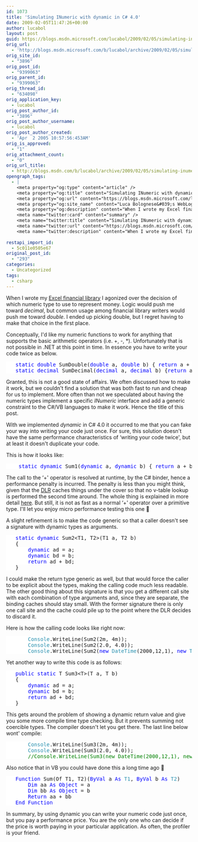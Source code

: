 ```yaml
---
id: 1073
title: 'Simulating INumeric with dynamic in C# 4.0'
date: 2009-02-05T11:47:26+00:00
author: lucabol
layout: post
guid: https://blogs.msdn.microsoft.com/lucabol/2009/02/05/simulating-inumeric-with-dynamic-in-c-4-0/
orig_url:
  - 'http://blogs.msdn.microsoft.com/b/lucabol/archive/2009/02/05/simulating-inumeric-with-dynamic-in-c-%204-0.aspx'
orig_site_id:
  - "3896"
orig_post_id:
  - "9399063"
orig_parent_id:
  - "9399063"
orig_thread_id:
  - "634098"
orig_application_key:
  - lucabol
orig_post_author_id:
  - "3896"
orig_post_author_username:
  - lucabol
orig_post_author_created:
  - 'Apr  2 2005 10:57:56:453AM'
orig_is_approved:
  - "1"
orig_attachment_count:
  - "0"
orig_url_title:
  - http://blogs.msdn.com/b/lucabol/archive/2009/02/05/simulating-inumeric-with-dynamic-in-c-4-0.aspx
opengraph_tags:
  - |
    <meta property="og:type" content="article" />
    <meta property="og:title" content="Simulating INumeric with dynamic in C# 4.0" />
    <meta property="og:url" content="https://blogs.msdn.microsoft.com/lucabol/2009/02/05/simulating-inumeric-with-dynamic-in-c-4-0/" />
    <meta property="og:site_name" content="Luca Bolognese&#039;s WebLog" />
    <meta property="og:description" content="When I wrote my Excel financial library I agonized over the decision of which numeric type to use to represent money. Logic would push me toward decimal, but common usage among financial library writers would push me toward double. I ended up picking double, but I regret having to make that choice in the first..." />
    <meta name="twitter:card" content="summary" />
    <meta name="twitter:title" content="Simulating INumeric with dynamic in C# 4.0" />
    <meta name="twitter:url" content="https://blogs.msdn.microsoft.com/lucabol/2009/02/05/simulating-inumeric-with-dynamic-in-c-4-0/" />
    <meta name="twitter:description" content="When I wrote my Excel financial library I agonized over the decision of which numeric type to use to represent money. Logic would push me toward decimal, but common usage among financial library writers would push me toward double. I ended up picking double, but I regret having to make that choice in the first..." />
    
restapi_import_id:
  - 5c011e0505e67
original_post_id:
  - "293"
categories:
  - Uncategorized
tags:
  - csharp
---
```

When I wrote my [Excel financial library](http://blogs.msdn.com/lucabol/archive/2008/12/04/financial-functions-for-net-released.aspx) I agonized over the decision of which numeric type to use to represent money. Logic would push me toward _decimal_, but common usage among financial library writers would push me toward _double_. I ended up picking double, but I regret having to make that choice in the first place.

Conceptually, I'd like my numeric functions to work for anything that supports the basic arithmetic operators (i.e. +, -, *). Unfortunately that is not possible in .NET at this point in time. In essence you have to write your code twice as below.

<pre class="code"><span style="background:white;">   </span><span style="background:white;color:blue;">static double </span><span style="background:white;">SumDouble(</span><span style="background:white;color:blue;">double </span><span style="background:white;">a, </span><span style="background:white;color:blue;">double </span><span style="background:white;">b) { </span><span style="background:white;color:blue;">return </span><span style="background:white;">a + b; }
   </span><span style="background:white;color:blue;">static decimal </span><span style="background:white;">SumDecimal(</span><span style="background:white;color:blue;">decimal </span><span style="background:white;">a, </span><span style="background:white;color:blue;">decimal </span><span style="background:white;">b) {</span><span style="background:white;color:blue;">return </span><span style="background:white;">a + b;}</span></pre>



Granted, this is not a good state of affairs. We often discussed how to make it work, but we couldn't find a solution that was both fast to run and cheap for us to implement. More often than not we speculated about having the numeric types implement a specific _INumeric_ interface and add a generic constraint to the C#/VB languages to make it work. Hence the title of this post.

With we implemented _dynamic_ in C# 4.0 it occurred to me that you can fake your way into writing your code just once. For sure, this solution doesn't have the same performance characteristics of &#8216;writing your code twice', but at least it doesn't duplicate your code.

This is how it looks like:

<pre class="code"><span style="background:white;">    </span><span style="background:white;color:blue;">static dynamic </span><span style="background:white;">Sum1(</span><span style="background:white;color:blue;">dynamic </span><span style="background:white;">a, </span><span style="background:white;color:blue;">dynamic </span><span style="background:white;">b) { </span><span style="background:white;color:blue;">return </span><span style="background:white;">a + b; }</span></pre>

The call to the &#8216;+' operator is resolved at runtime, by the C# binder, hence a performance penalty is incurred. The penalty is less than you might think, given that the [DLR](http://www.codeplex.com/dlr) caches things under the cover so that no v-table lookup is performed the second time around. The whole thing is explained in more detail [here](http://blogs.msdn.com/cburrows/archive/2008/10/27/c-dynamic.aspx). But still, it is not as fast as a normal &#8216;+' operator over a primitive type. I'll let you enjoy micro performance testing this one 🙂

A slight refinement is to make the code generic so that a caller doesn't see a signature with dynamic types as arguments.

<pre class="code"><span style="background:white;">   </span><span style="background:white;color:blue;">static dynamic </span><span style="background:white;">Sum2&lt;T1, T2&gt;(T1 a, T2 b)
   {
       </span><span style="background:white;color:blue;">dynamic </span><span style="background:white;">ad = a;
       </span><span style="background:white;color:blue;">dynamic </span><span style="background:white;">bd = b;
       </span><span style="background:white;color:blue;">return </span><span style="background:white;">ad + bd;
   }</span></pre>

I could make the return type generic as well, but that would force the caller to be explicit about the types, making the calling code much less readable. The other good thing about this signature is that you get a different call site with each combination of type arguments and, since they are separate, the binding caches should stay small. With the former signature there is only one call site and the cache could pile up to the point where the DLR decides to discard it.

Here is how the calling code looks like right now:

<pre class="code"><span style="background:white;">       </span><span style="background:white;color:#2b91af;">Console</span><span style="background:white;">.WriteLine(Sum2(2m, 4m));
       </span><span style="background:white;color:#2b91af;">Console</span><span style="background:white;">.WriteLine(Sum2(2.0, 4.0));
       </span><span style="background:white;color:#2b91af;">Console</span><span style="background:white;">.WriteLine(Sum2(</span><span style="background:white;color:blue;">new </span><span style="background:white;color:#2b91af;">DateTime</span><span style="background:white;">(2000,12,1), </span><span style="background:white;color:blue;">new </span><span style="background:white;color:#2b91af;">TimeSpan</span><span style="background:white;">(24,0,0)));</span></pre>

Yet another way to write this code is as follows:

<pre class="code"><span style="background:white;">   </span><span style="background:white;color:blue;">public static </span><span style="background:white;">T Sum3&lt;T&gt;(T a, T b)
   {
       </span><span style="background:white;color:blue;">dynamic </span><span style="background:white;">ad = a;
       </span><span style="background:white;color:blue;">dynamic </span><span style="background:white;">bd = b;
       </span><span style="background:white;color:blue;">return </span><span style="background:white;">ad + bd;
   }</span></pre>

This gets around the problem of showing a dynamic return value and give you some more compile time type checking. But it prevents summing not coercible types. The compiler doesn't let you get there. The last line below wont' compile:

<pre class="code"><span style="background:white;">       </span><span style="background:white;color:#2b91af;">Console</span><span style="background:white;">.WriteLine(Sum3(2m, 4m));
       </span><span style="background:white;color:#2b91af;">Console</span><span style="background:white;">.WriteLine(Sum3(2.0, 4.0));
       </span><span style="background:white;color:green;">//Console.WriteLine(Sum3(new DateTime(2000,12,1), new TimeSpan(24,0,0)));</span></pre>



Also notice that in VB you could have done this a long time ago 🙂

<pre class="code"><span style="background:white;">   </span><span style="background:white;color:blue;">Function </span><span style="background:white;">Sum(Of T1, T2)(</span><span style="background:white;color:blue;">ByVal </span><span style="background:white;">a </span><span style="background:white;color:blue;">As </span><span style="background:white;color:#2b91af;">T1</span><span style="background:white;">, </span><span style="background:white;color:blue;">ByVal </span><span style="background:white;">b </span><span style="background:white;color:blue;">As </span><span style="background:white;color:#2b91af;">T2</span><span style="background:white;">)
       </span><span style="background:white;color:blue;">Dim </span><span style="background:white;">aa </span><span style="background:white;color:blue;">As Object </span><span style="background:white;">= a
       </span><span style="background:white;color:blue;">Dim </span><span style="background:white;">bb </span><span style="background:white;color:blue;">As Object </span><span style="background:white;">= b
       </span><span style="background:white;color:blue;">Return </span><span style="background:white;">aa + bb
   </span><span style="background:white;color:blue;">End Function</span></pre>

In summary, by using dynamic you can write your numeric code just once, but you pay a performance price. You are the only one who can decide if the price is worth paying in your particular application. As often, the profiler is your friend.